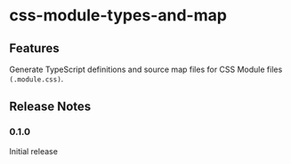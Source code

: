 # css-module-types-and-map

## Features

Generate TypeScript definitions and source map files for CSS Module files `(.module.css)`.

## Release Notes

### 0.1.0

Initial release
